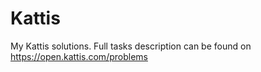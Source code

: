 # Kattis
My Kattis solutions.
Full tasks description can be found on https://open.kattis.com/problems
